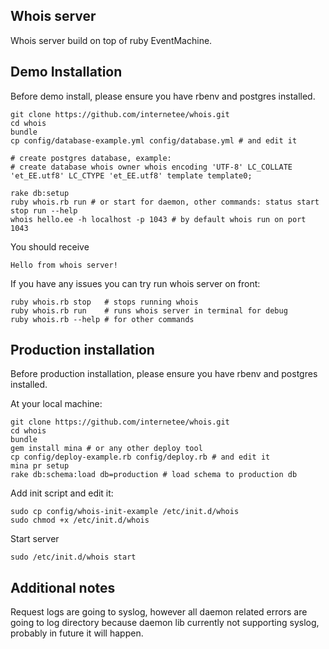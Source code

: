 Whois server
------------

Whois server build on top of ruby EventMachine.


Demo Installation
-----------------

Before demo install, please ensure you have rbenv and postgres installed. 

    git clone https://github.com/internetee/whois.git
    cd whois
    bundle
    cp config/database-example.yml config/database.yml # and edit it

    # create postgres database, example:
    # create database whois owner whois encoding 'UTF-8' LC_COLLATE 'et_EE.utf8' LC_CTYPE 'et_EE.utf8' template template0;

    rake db:setup
    ruby whois.rb run # or start for daemon, other commands: status start stop run --help
    whois hello.ee -h localhost -p 1043 # by default whois run on port 1043

You should receive 

    Hello from whois server!

If you have any issues you can try run whois server on front:

    ruby whois.rb stop   # stops running whois
    ruby whois.rb run    # runs whois server in terminal for debug
    ruby whois.rb --help # for other commands


Production installation
-----------------------

Before production installation, please ensure you have rbenv and postgres installed.

At your local machine:

    git clone https://github.com/internetee/whois.git
    cd whois
    bundle
    gem install mina # or any other deploy tool
    cp config/deploy-example.rb config/deploy.rb # and edit it
    mina pr setup 
    rake db:schema:load db=production # load schema to production db

Add init script and edit it:

    sudo cp config/whois-init-example /etc/init.d/whois
    sudo chmod +x /etc/init.d/whois

Start server

    sudo /etc/init.d/whois start


Additional notes
----------------

Request logs are going to syslog, however all daemon related errors are going to log directory because 
daemon lib currently not supporting syslog, probably in future it will happen.
